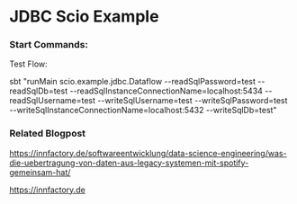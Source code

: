 # JDBC Scio Example


### Start Commands:

Test Flow:

sbt "runMain scio.example.jdbc.Dataflow --readSqlPassword=test --readSqlDb=test --readSqlInstanceConnectionName=localhost:5434 --readSqlUsername=test --writeSqlUsername=test --writeSqlPassword=test --writeSqlInstanceConnectionName=localhost:5432 --writeSqlDb=test"


### Related Blogpost 

https://innfactory.de/softwareentwicklung/data-science-engineering/was-die-uebertragung-von-daten-aus-legacy-systemen-mit-spotify-gemeinsam-hat/

https://innfactory.de
